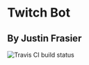 # Twitch Bot 
## By Justin Frasier

![Travis CI build status](https://travis-ci.org/cerealkiller1918/Twitch_Bot.svg?branch=working)